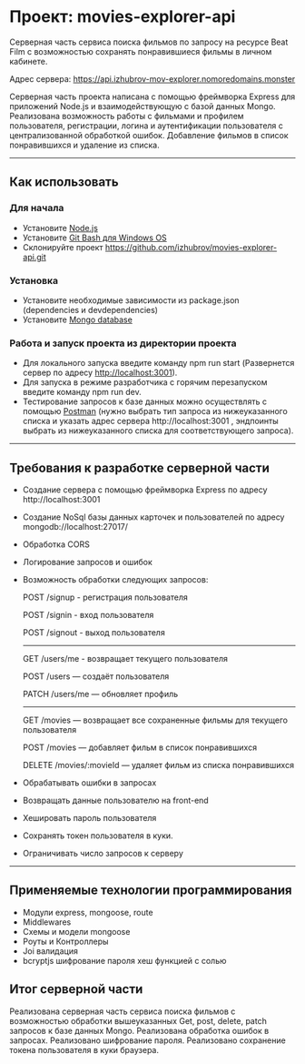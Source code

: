 # Проект: movies-explorer-api
Серверная часть сервиса поиска фильмов по запросу на ресурсе Beat Film с возможностью сохранять понравившиеся фильмы в личном кабинете.

Адрес сервера: https://api.izhubrov-mov-explorer.nomoredomains.monster

Серверная часть проекта написана с помощью фреймворка Express для приложений Node.js и взаимодействующую с базой данных Mongo.
Реализована возможность работы с фильмами и профилем пользователя, регистрации, логина и аутентификации пользователя с централизованной обработкой ошибок. Добавление фильмов в список понравившихся и удаление из списка.

___
## Как использовать

### Для начала
* Установите [Node.js](https://nodejs.org/en/download/)
* Установите [Git Bash для Windows OS](https://gitforwindows.org/)
* Склонируйте проект https://github.com/izhubrov/movies-explorer-api.git

### Установка
* Установите необходимые зависимости из package.json (dependencies и devdependencies)
* Установите [Mongo database](https://www.mongodb.com/)

### Работа и запуск проекта из директории проекта
* Для локального запуска введите команду npm run start (Развернется сервер по адресу [http://localhost:3001](http://localhost:3001)).
* Для запуска в режиме разработчика с горячим перезапуском введите команду npm run dev.
* Тестирование запросов к базе данных можно осуществлять с помощью [Postman](https://www.postman.com/) (нужно выбрать тип запроса из нижеуказанного списка и указать адрес сервера http://localhost:3001 , эндпоинты выбрать из нижеуказанного списка для соответствующего запроса).

___

## Требования к разработке серверной части
* Создание сервера с помощью фреймворка Express по адресу http://localhost:3001
* Создание NoSql базы данных карточек и пользователей по адресу mongodb://localhost:27017/
* Обработка CORS
* Логирование запросов и ошибок
* Возможность обработки следующих запросов:

  POST /signup - регистрация пользователя
  
  POST /signin - вход пользователя

  POST /signout - выход пользователя
  
  ___
  
  GET /users/me - возвращает текущего пользователя
  
  POST /users — создаёт пользователя
  
  PATCH /users/me — обновляет профиль
  
  ___
  
  GET /movies — возвращает все сохраненные фильмы для текущего пользователя
  
  POST /movies — добавляет фильм в список понравившихся
  
  DELETE /movies/:movieId — удаляет фильм из списка понравившихся

  
* Обрабатывать ошибки в запросах
* Возвращать данные пользователю на front-end
* Хешировать пароль пользователя
* Сохранять токен пользователя в куки.
* Ограничивать число запросов к серверу
___

## Применяемые технологии программирования
* Модули express, mongoose, route
* Middlewares
* Схемы и модели mongoose
* Роуты и Контроллеры
* Joi валидация
* bcryptjs шифрование пароля хеш функцией с солью

## Итог cерверной части

Реализована серверная часть сервиса поиска фильмов с возможностью обработки вышеуказанных Get, post, delete, patch запросов к базе данных Mongo.
Реализована обработка ошибок в запросах.
Реализовано шифрование пароля.
Реализовано сохранение токена пользователя в куки браузера.
